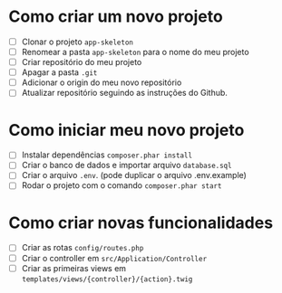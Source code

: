 # Como criar um novo projeto

- [ ] Clonar o projeto `app-skeleton`
- [ ] Renomear a pasta `app-skeleton` para o nome do meu projeto
- [ ] Criar repositório do meu projeto
- [ ] Apagar a pasta `.git`
- [ ] Adicionar o origin do meu novo repositório
- [ ] Atualizar repositório seguindo as instruções do Github.

# Como iniciar meu novo projeto

- [ ] Instalar dependências `composer.phar install`
- [ ] Criar o banco de dados e importar arquivo `database.sql`
- [ ] Criar o arquivo `.env`. (pode duplicar o arquivo .env.example)
- [ ] Rodar o projeto com o comando `composer.phar start`

# Como criar novas funcionalidades

- [ ] Criar as rotas `config/routes.php`
- [ ] Criar o controller em `src/Application/Controller`
- [ ] Criar as primeiras views em `templates/views/{controller}/{action}.twig`
